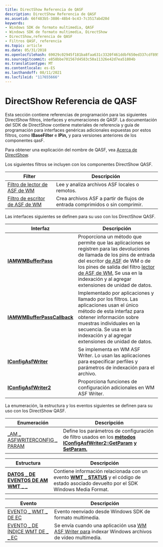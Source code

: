```yaml
---
title: DirectShow Referencia de QASF
description: DirectShow Referencia de QASF
ms.assetid: 66f483b5-3886-48b4-bc43-7c3517abd20d
keywords:
- Windows SDK de formato multimedia, QASF
- Windows SDK de formato multimedia, DirectShow
- DirectShow,referencia de QASF
- Filtros QASF, referencia
ms.topic: article
ms.date: 05/31/2018
ms.openlocfilehash: 69029c02945f181ba8faa631c3320f461ddbf650ed337cdf895ee5204a57de21
ms.sourcegitcommit: e858bbe701567d4583c50a11326e42d7ea51804b
ms.translationtype: MT
ms.contentlocale: es-ES
ms.lasthandoff: 08/11/2021
ms.locfileid: "117655666"
---
```

# <a name="directshow-qasf-reference"></a>DirectShow Referencia de QASF

Esta sección contiene referencias de programación para las siguientes DirectShow filtros, interfaces y enumeraciones de QASF. La documentación del SDK de DirectShow contiene materiales de referencia y guía de programación para interfaces genéricas adicionales expuestas por estos filtros, como **IBaseFilter** e **IPin,** y para versiones anteriores de los componentes qasF.

Para obtener una explicación del nombre de QASF, vea [Acerca de DirectShow](about-directshow.md).

Los siguientes filtros se incluyen con los componentes DirectShow QASF.



| Filter                                           | Descripción                                                      |
|--------------------------------------------------|------------------------------------------------------------------|
| [Filtro de lector de ASF de WM](wm-asf-reader-filter.md) | Lee y analiza archivos ASF locales o remotos.                      |
| [Filtro de escritor de ASF de WM](wm-asf-writer-filter.md) | Crea archivos ASF a partir de flujos de entrada comprimidos o sin comprimir. |



 

Las interfaces siguientes se definen para su uso con los DirectShow QASF.



| Interfaz                                                  | Descripción                                                                                                                                                                                                                                                                   |
|------------------------------------------------------------|-------------------------------------------------------------------------------------------------------------------------------------------------------------------------------------------------------------------------------------------------------------------------------|
| [**IAMWMBufferPass**](/previous-versions/windows/desktop/api/dshowasf/nn-dshowasf-iamwmbufferpass)                 | Proporciona un método que permite que las aplicaciones se registren para las devoluciones de llamada de los pins de entrada del escritor [de ASF](wm-asf-writer-filter.md) de WM o de los pines de salida del filtro [lector de ASF de WM.](wm-asf-reader-filter.md) Se usa en la indexación y al agregar extensiones de unidad de datos. |
| [**IAMWMBufferPassCallback**](/previous-versions/windows/desktop/api/dshowasf/nn-dshowasf-iamwmbufferpasscallback) | Implementado por aplicaciones y llamado por los filtros. Las aplicaciones usan el único método de esta interfaz para obtener información sobre muestras individuales en la secuencia. Se usa en la indexación y al agregar extensiones de unidad de datos.                                                 |
| [**IConfigAsfWriter**](/previous-versions/windows/desktop/legacy/dd743205(v=vs.85))               | Se implementa en WM ASF Writer. Lo usan las aplicaciones para especificar perfiles y parámetros de indexación para el archivo.                                                                                                                                                              |
| [**IConfigAsfWriter2**](/previous-versions/windows/desktop/legacy/dd743206(v=vs.85))             | Proporciona funciones de configuración adicionales en WM ASF Writer.                                                                                                                                                                                                             |



 

La enumeración, la estructura y los eventos siguientes se definen para su uso con los DirectShow QASF.



| Enumeración                                                               | Descripción                                                                                                                                                                       |
|---------------------------------------------------------------------------|-----------------------------------------------------------------------------------------------------------------------------------------------------------------------------------|
| [\_AM \_ ASFWRITERCONFIG \_ PARAM](/previous-versions/windows/desktop/legacy/dd758054(v=vs.85)) | Define los parámetros de configuración de filtro usados en los [**métodos IConfigAsfWriter2::GetParam**](iconfigasfwriter2-getparam.md) [**y SetParam.**](iconfigasfwriter2-setparam.md) |



 



| Estructura                                         | Descripción                                                                                                                                           |
|---------------------------------------------------|-------------------------------------------------------------------------------------------------------------------------------------------------------|
| [**DATOS \_ DE EVENTOS DE AM WMT \_ \_**](/previous-versions/windows/desktop/api/evcode/ns-evcode-am_wmt_event_data) | Contiene información relacionada con un evento [**WMT \_ STATUS**](/previous-versions/windows/desktop/api/Wmsdkidl/ne-wmsdkidl-wmt_status) y el código de estado asociado devuelto por el SDK Windows Media Format. |



 



| Evento                                           | Descripción                                                                                                     |
|-------------------------------------------------|-----------------------------------------------------------------------------------------------------------------|
| [EVENTO \_ WMT \_ DE EC](ec-wmt-event.md)              | Evento reenviado desde Windows SDK de formato multimedia.                                                              |
| [EVENTO \_ DE ÍNDICE WMT DE \_ \_ EC](ec-wmt-index-event.md) | Se envía cuando una aplicación usa [WM ASF Writer para](wm-asf-writer-filter.md) indexar Windows archivos de vídeo multimedia. |



 

 

 